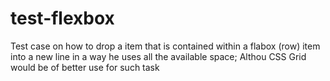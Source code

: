 # test-flexbox

Test case on how to drop a item that is contained within a flabox (row) item into a new line in a way he uses all the available space;
Althou CSS Grid would be of better use for such task
